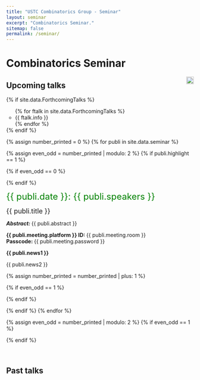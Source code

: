 ```yaml
---
title: "USTC Combinatorics Group - Seminar"
layout: seminar
excerpt: "Combinatorics Seminar."
sitemap: false
permalink: /seminar/
---
```



# Combinatorics Seminar

<div style="float: right;"><a href="{{ site.url }}{{ site.baseurl }}/feed.xml"><img width="20px" src="{{ site.url }}{{ site.baseurl }}/images/rss.png"></a></div>

## Upcoming talks

{% if site.data.ForthcomingTalks %}
<div class="well">
<ul style="margin-bottom: 0px;">
{% for ftalk in site.data.ForthcomingTalks %}
<li class="company" style="list-style-type: circle;">{{ ftalk.info }}</li>
{% endfor %}
</ul>
</div>
{% endif %}

{% assign number_printed = 0 %}
{% for publi in site.data.seminar %}

{% assign even_odd = number_printed | modulo: 2 %}
{% if publi.highlight == 1 %}

{% if even_odd == 0 %}
<div class="row">
{% endif %}
<div class="col-sm-6 clearfix">
 <div class="well">
 <p><font size="5" color="green">{{ publi.date }}: {{ publi.speakers }}</font></p>
  <pubtit><font size="4">{{ publi.title }}</font></pubtit>
<p><em><strong>Abstract: </strong></em>{{ publi.abstract }}</p>
  <p><strong>{{ publi.meeting.platform }} ID:&nbsp;</strong>{{ publi.meeting.room }}<br><strong>Passcode:&nbsp;</strong>{{ publi.meeting.password }}</p>
  <p class="text-danger"><strong> {{ publi.news1 }}</strong></p>
  <p> {{ publi.news2 }}</p>

 </div>
</div>


{% assign number_printed = number_printed | plus: 1 %}

{% if even_odd == 1 %}
</div>
{% endif %}

{% endif %}
{% endfor %}

{% assign even_odd = number_printed | modulo: 2 %}
{% if even_odd == 1 %}
</div>
{% endif %}

<p> &nbsp; </p>

## Past talks



